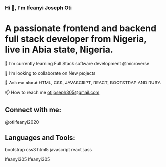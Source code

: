 ### Hi 👋, I'm Ifeanyi Joseph Oti

# A passionate frontend and backend full stack developer from Nigeria, live in Abia state, Nigeria.

🌱 I’m currently learning Full Stack software development @microverse

👯 I’m looking to collaborate on New projects

💬 Ask me about HTML, CSS, JAVASCRIPT, REACT, BOOTSTRAP AND RUBY.

📫 How to reach me otijoseph305@gmail.com

## Connect with me:

@otiifeanyi2020

## Languages and Tools:

 bootstrap  css3  html5  javascript  react  sass

Ifeanyi305
Ifeanyi305
